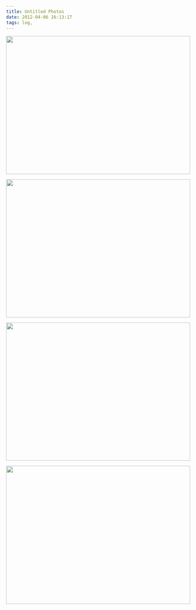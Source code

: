 ```yaml
---
title: Untitled Photos
date: 2012-04-06 16:13:17
tags: log, 
---
```

<a href="http://www.flickr.com/photos/shigeki_takeguchi/6888154064/" title="Untitled by shigeki.takeguchi, on Flickr"><img src="http://farm8.staticflickr.com/7189/6888154064_8629ae857f.jpg" width="500" height="375" alt=""></a>

<a href="http://www.flickr.com/photos/shigeki_takeguchi/6888155200/" title="Untitled by shigeki.takeguchi, on Flickr"><img src="http://farm8.staticflickr.com/7195/6888155200_7ffc5cceba.jpg" width="500" height="375" alt=""></a>

<a href="http://www.flickr.com/photos/shigeki_takeguchi/7034250759/" title="Untitled by shigeki.takeguchi, on Flickr"><img src="http://farm8.staticflickr.com/7210/7034250759_a4974cdc44.jpg" width="500" height="375" alt=""></a>

<a href="http://www.flickr.com/photos/shigeki_takeguchi/7034251471/" title="Untitled by shigeki.takeguchi, on Flickr"><img src="http://farm8.staticflickr.com/7250/7034251471_46febc2521.jpg" width="500" height="375" alt=""></a>